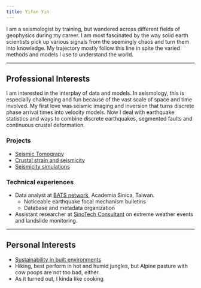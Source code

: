 ```yaml
---
title: Yifan Yin
---
```


I am a seismologist by training, but wandered across different fields of geophysics during my career. I am most fascinated by the way solid earth scientists pick up various signals from the seemingly chaos and turn them into knowledge. My trajectory mostly follow this line in spite the varied methods and models I use to understand the world.

---
## Professional Interests
I am interested in the interplay of data and models. In seismology, this is especially challenging and fun because of the vast scale of space and time involved. My first love was seismic imaging and inversion that turns discrete phase arrival times into velocity models. Now I deal with earthquake statistics and ways to combine discrete earthquakes, segmented faults and continuous crustal deformation.

### Projects
- [Seismic Tomograpy](notes/Seismic%20Tomograpy.md)
- [Crustal strain and seismicity](notes/Microseismicity%20in%20South%20Island,%20New%20Zealand.md)
- [Seismicity simulations](notes/Simulate%20earthquake%20sequences%20in%203-D%20fault%20systems.md)

### Technical experiences
- Data analyst at [BATS network](https://bats.earth.sinica.edu.tw/), Academia Sinica, Taiwan.
    - Noticeable earthquake focal mechanism bulletins
    - Database and metadata organization
- Assistant researcher at [SinoTech Consultant](https://www.sinotech.org.tw/) on extreme weather events and landslide monitoring.

---
## Personal Interests
- [Sustainability in built environments](notes/get-wild.md)
- Hiking, best perform in hot and humid jungles, but Alpine pasture with cow poops are not too bad, either.
- As it turned out, I kinda like cooking
